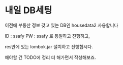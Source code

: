 # 내일 DB세팅
이전에 부동산 정보 갖고 있는 DB인 housedata2 사용합니다

ID : ssafy
PW : ssafy
로 통일하고 진행하고,

res안에 있는 lombok.jar 설치하고 진행합시다.

해야할 건 TODO에 정리 더 해가면서 작성해보죠.
